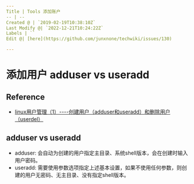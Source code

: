 ```yaml
---
Title | Tools 添加账户
-- | --
Created @ | `2019-02-19T10:38:10Z`
Last Modify @| `2022-12-21T10:24:22Z`
Labels | ``
Edit @| [here](https://github.com/junxnone/techwiki/issues/130)

---
```

# 添加用户 adduser vs useradd

## Reference
- [linux用户管理（1）----创建用户（adduser和useradd）和删除用户（userdel）](https://blog.csdn.net/beitiandijun/article/details/41678251)

## adduser vs useradd
- adduser: 会自动为创建的用户指定主目录、系统shell版本，会在创建时输入用户密码。
- useradd: 需要使用参数选项指定上述基本设置，如果不使用任何参数，则创建的用户无密码、无主目录、没有指定shell版本。


